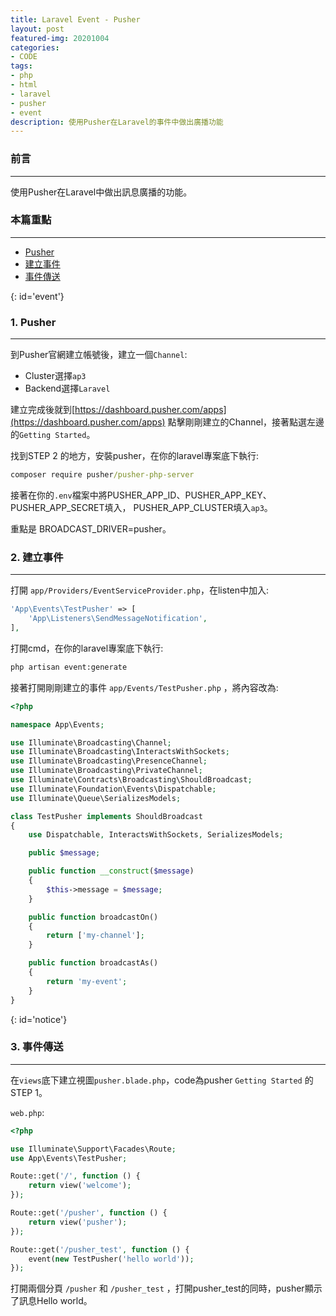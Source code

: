 ```yaml
---
title: Laravel Event - Pusher
layout: post
featured-img: 20201004
categories:
- CODE
tags:
- php
- html
- laravel
- pusher
- event
description: 使用Pusher在Laravel的事件中做出廣播功能
---
```


### 前言
---
使用Pusher在Laravel中做出訊息廣播的功能。

### 本篇重點
---
* [Pusher](https://pusher.com/)
* [建立事件](#event)
* [事件傳送](#notice)


{: id='event'}
### 1. Pusher
---
到Pusher官網建立帳號後，建立一個`Channel`:

* Cluster選擇`ap3`
* Backend選擇`Laravel`

建立完成後就到[https://dashboard.pusher.com/apps](https://dashboard.pusher.com/apps) 點擊剛剛建立的Channel，接著點選左邊的`Getting Started`。

找到STEP 2 的地方，安裝pusher，在你的laravel專案底下執行:
```cmd
composer require pusher/pusher-php-server
```
接著在你的`.env`檔案中將PUSHER_APP_ID、PUSHER_APP_KEY、PUSHER_APP_SECRET填入，
PUSHER_APP_CLUSTER填入`ap3`。

重點是 BROADCAST_DRIVER=pusher。
### 2. 建立事件
---

打開 `app/Providers/EventServiceProvider.php`，在listen中加入:
```php
'App\Events\TestPusher' => [
    'App\Listeners\SendMessageNotification',
],
```

打開cmd，在你的laravel專案底下執行:
```cmd
php artisan event:generate
```

接著打開剛剛建立的事件 `app/Events/TestPusher.php` ，將內容改為:

```php
<?php

namespace App\Events;

use Illuminate\Broadcasting\Channel;
use Illuminate\Broadcasting\InteractsWithSockets;
use Illuminate\Broadcasting\PresenceChannel;
use Illuminate\Broadcasting\PrivateChannel;
use Illuminate\Contracts\Broadcasting\ShouldBroadcast;
use Illuminate\Foundation\Events\Dispatchable;
use Illuminate\Queue\SerializesModels;

class TestPusher implements ShouldBroadcast
{
    use Dispatchable, InteractsWithSockets, SerializesModels;

    public $message;

    public function __construct($message)
    {
        $this->message = $message;
    }

    public function broadcastOn()
    {
        return ['my-channel'];
    }

    public function broadcastAs()
    {
        return 'my-event';
    }
}
```


{: id='notice'}
### 3. 事件傳送
---

在`views`底下建立視圖`pusher.blade.php`，code為pusher `Getting Started` 的STEP 1。

`web.php`:

```php
<?php

use Illuminate\Support\Facades\Route;
use App\Events\TestPusher;

Route::get('/', function () {
    return view('welcome');
});

Route::get('/pusher', function () {
    return view('pusher');
});

Route::get('/pusher_test', function () {
    event(new TestPusher('hello world'));
});
```

打開兩個分頁 `/pusher` 和 `/pusher_test` ，打開pusher_test的同時，pusher顯示了訊息Hello world。
